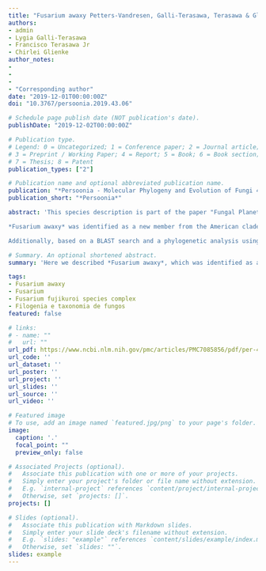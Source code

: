 ```yaml
---
title: "Fusarium awaxy Petters-Vandresen, Galli-Terasawa, Terasawa & Glienke, sp. nov."
authors:
- admin
- Lygia Galli-Terasawa
- Francisco Terasawa Jr
- Chirlei Glienke
author_notes:
-
-
-
- "Corresponding author"
date: "2019-12-01T00:00:00Z"
doi: "10.3767/persoonia.2019.43.06"

# Schedule page publish date (NOT publication's date).
publishDate: "2019-12-02T00:00:00Z"

# Publication type.
# Legend: 0 = Uncategorized; 1 = Conference paper; 2 = Journal article;
# 3 = Preprint / Working Paper; 4 = Report; 5 = Book; 6 = Book section;
# 7 = Thesis; 8 = Patent
publication_types: ["2"]

# Publication name and optional abbreviated publication name.
publication: "*Persoonia - Molecular Phylogeny and Evolution of Fungi 43*, 2019"
publication_short: "*Persoonia*"

abstract: 'This species description is part of the paper "Fungal Planet description sheets: 951–1041" by Crous et al. 

*Fusarium awaxy* was identified as a new member from the American clade of the *Fusarium fujikuroi* species complex in a phylogenetic analysis using *tef1*, *tub*, *ITS*, *cal* and *rpb2* sequences. *Fusarium temperatum* and *F. subglutinans*, both species already described causing maize stalk rot (Leslie & Summerell 2006, Scauflaire et al. 2011) are the closest phylogenetic relatives. *Fusarium temperatum* and *F. subglutinans* show some morphological similarities, both producing microconidia on mono- and polyphialides arranged in false heads in the aerial mycelium, only differing in the degree of septation of the macroconidia, as *F. temperatum* macroconidia are usually 4-septate and *F. subglutinans* are 3-septate (Scauflaire et al. 2011). Besides the difference in sporodochia colour, there is not a clear morphological delimitation between *F. awaxy* and *F. subglutinans*. Nevertheless, many other species morphologically similar to F. subglutinans have been described (e.g., *F. bulbicola*, *F. guttiforme*, *F. sacchari*) and can be properly differentiated only with the use of molecular information (Leslie & Summerell 2006). *Fusarium subglutinans* and *F. temperatum* have already been described causing human infections (Al-Hatmi et al. 2014), but F. awaxy did not grow above 32 °C, suggesting inability to cause infection in humans.

Additionally, based on a BLAST search and a phylogenetic analysis using *tef1* sequences, other strains, which were misidentified as *F. subglutinans*, are now identified as *F. awaxy*. Such strains include isolates from *Zea mays* from China (GenBank KT716223; Identities = 630/630 (100 %)) (Zhang et al. 2016), South Korea (GenBank JX867945; Identities = 641/641 (100 %)) (Kim et al. 2012), Argentina (GenBank MG857113; Identities = 641/641 (100 %)) (Martinez et al. unpubl. data) and Brazil (GenBank KP336408; Identities = 545/545 (100 %)) (Faria et al. 2012), as well as one strain isolated from *Sorghum bicolor* in the USA (GenBank KX681493; Identities = 634/634 (100 %)) (Funnell-Harris et al. 2017). Furthermore, another isolate from *Zea mays* from South Africa (MRC 115, GenBank MH582309; Identities = 649/649 (100 %)), which was previously identified both as *F. subglutinans* and also as a putatively novel species (‘*Fusarium* sp. 8′) (O’Donnell et al. 2018), can now be referred as *F. awaxy*.'

# Summary. An optional shortened abstract.
summary: 'Here we described *Fusarium awaxy*, which was identified as a new member from the American clade of the *Fusarium fujikuroi* species complex in a phylogenetic analysis using *tef1*, *tub*, *ITS*, *cal* and *rpb2* sequences. '

tags:
- Fusarium awaxy
- Fusarium
- Fusarium fujikuroi species complex
- Filogenia e taxonomia de fungos
featured: false

# links:
# - name: ""
#   url: ""
url_pdf: https://www.ncbi.nlm.nih.gov/pmc/articles/PMC7085856/pdf/per-43-223.pdf
url_code: ''
url_dataset: ''
url_poster: ''
url_project: ''
url_slides: ''
url_source: ''
url_video: ''

# Featured image
# To use, add an image named `featured.jpg/png` to your page's folder. 
image:
  caption: '.'
  focal_point: ""
  preview_only: false

# Associated Projects (optional).
#   Associate this publication with one or more of your projects.
#   Simply enter your project's folder or file name without extension.
#   E.g. `internal-project` references `content/project/internal-project/index.md`.
#   Otherwise, set `projects: []`.
projects: []

# Slides (optional).
#   Associate this publication with Markdown slides.
#   Simply enter your slide deck's filename without extension.
#   E.g. `slides: "example"` references `content/slides/example/index.md`.
#   Otherwise, set `slides: ""`.
slides: example
---
```


